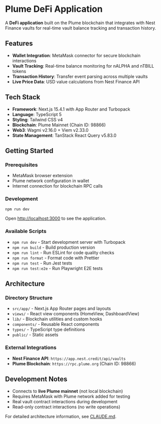 # Plume DeFi Application

A **DeFi application** built on the Plume blockchain that integrates with Nest Finance vaults for real-time vault balance tracking and transaction history.

## Features

- **Wallet Integration**: MetaMask connector for secure blockchain interactions
- **Vault Tracking**: Real-time balance monitoring for nALPHA and nTBILL tokens
- **Transaction History**: Transfer event parsing across multiple vaults
- **Live Price Data**: USD value calculations from Nest Finance API

## Tech Stack

- **Framework**: Next.js 15.4.1 with App Router and Turbopack
- **Language**: TypeScript 5
- **Styling**: Tailwind CSS v4
- **Blockchain**: Plume Mainnet (Chain ID: 98866)
- **Web3**: Wagmi v2.16.0 + Viem v2.33.0
- **State Management**: TanStack React Query v5.83.0

## Getting Started

### Prerequisites

- MetaMask browser extension
- Plume network configuration in wallet
- Internet connection for blockchain RPC calls

### Development

```bash
npm run dev
```

Open [http://localhost:3000](http://localhost:3000) to see the application.

### Available Scripts

- `npm run dev` - Start development server with Turbopack
- `npm run build` - Build production version
- `npm run lint` - Run ESLint for code quality checks
- `npm run format` - Format code with Prettier
- `npm run test` - Run Jest tests
- `npm run test:e2e` - Run Playwright E2E tests

## Architecture

### Directory Structure

- `src/app/` - Next.js App Router pages and layouts
- `views/` - React view components (HomeView, DashboardView)
- `lib/` - Blockchain utilities and custom hooks
- `components/` - Reusable React components
- `types/` - TypeScript type definitions
- `public/` - Static assets

### External Integrations

- **Nest Finance API**: `https://app.nest.credit/api/vaults`
- **Plume Blockchain**: `https://rpc.plume.org` (Chain ID: 98866)

## Development Notes

- Connects to **live Plume mainnet** (not local blockchain)
- Requires MetaMask with Plume network added for testing
- Real vault contract interactions during development
- Read-only contract interactions (no write operations)

For detailed architecture information, see [CLAUDE.md](./CLAUDE.md).
